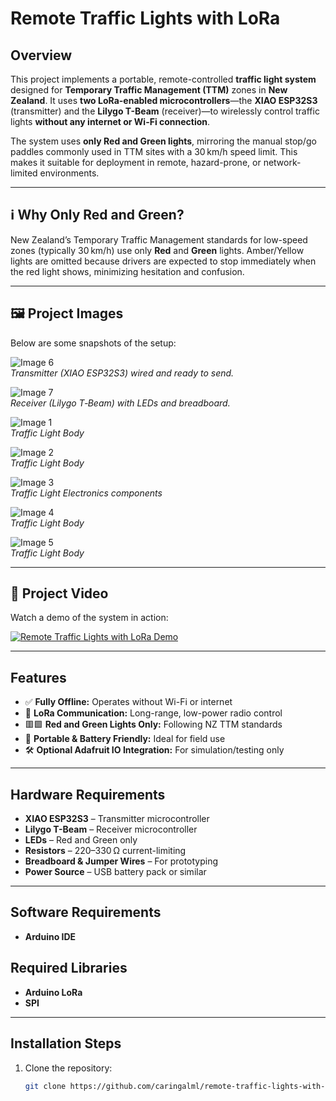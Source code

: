 # Remote Traffic Lights with LoRa

## Overview

This project implements a portable, remote-controlled **traffic light system** designed for **Temporary Traffic Management (TTM)** zones in **New Zealand**. It uses **two LoRa-enabled microcontrollers**—the **XIAO ESP32S3** (transmitter) and the **Lilygo T-Beam** (receiver)—to wirelessly control traffic lights **without any internet or Wi-Fi connection**.

The system uses **only Red and Green lights**, mirroring the manual stop/go paddles commonly used in TTM sites with a 30 km/h speed limit. This makes it suitable for deployment in remote, hazard-prone, or network-limited environments.

---

## ℹ️ Why Only Red and Green?

New Zealand’s Temporary Traffic Management standards for low-speed zones (typically 30 km/h) use only **Red** and **Green** lights. Amber/Yellow lights are omitted because drivers are expected to stop immediately when the red light shows, minimizing hesitation and confusion.

---

## 🖼️ Project Images

Below are some snapshots of the setup:

![Image 6](./images/image-6.jpg)  
*Transmitter (XIAO ESP32S3) wired and ready to send.*

![Image 7](./images/image-7.jpg)  
*Receiver (Lilygo T‑Beam) with LEDs and breadboard.*

![Image 1](./images/image-1.jpg)  
*Traffic Light Body*

![Image 2](./images/image-2.jpg)  
*Traffic Light Body*

![Image 3](./images/image-3.jpg)  
*Traffic Light Electronics components*

![Image 4](./images/image-4.jpg)  
*Traffic Light Body*

![Image 5](./images/image-5.jpg)  
*Traffic Light Body*

---

## 🎥 Project Video

Watch a demo of the system in action:

[![Remote Traffic Lights with LoRa Demo](https://img.youtube.com/vi/X4vUCieE72s/0.jpg)](https://youtube.com/shorts/X4vUCieE72s)

---

## Features

- ✅ **Fully Offline:** Operates without Wi-Fi or internet  
- 📡 **LoRa Communication:** Long-range, low-power radio control  
- 🟥🟩 **Red and Green Lights Only:** Following NZ TTM standards  
- 🔋 **Portable & Battery Friendly:** Ideal for field use  
- 🛠️ **Optional Adafruit IO Integration:** For simulation/testing only  

---

## Hardware Requirements

- **XIAO ESP32S3** – Transmitter microcontroller  
- **Lilygo T-Beam** – Receiver microcontroller  
- **LEDs** – Red and Green only  
- **Resistors** – 220–330 Ω current-limiting  
- **Breadboard & Jumper Wires** – For prototyping  
- **Power Source** – USB battery pack or similar  

---

## Software Requirements

- **Arduino IDE**

## Required Libraries

- **Arduino LoRa**  
- **SPI**

---

## Installation Steps

1. Clone the repository:

   ```bash
   git clone https://github.com/caringalml/remote-traffic-lights-with-lora-.git
